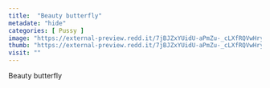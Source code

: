 ```yaml
---
title:  "Beauty butterfly"
metadate: "hide"
categories: [ Pussy ]
image: "https://external-preview.redd.it/7jBJZxYUidU-aPmZu-_cLXfRQVwHryVT3g-dsJmIQiY.jpg?auto=webp&s=186835cb6f2b276bfb028edb28e9554b6f02dab7"
thumb: "https://external-preview.redd.it/7jBJZxYUidU-aPmZu-_cLXfRQVwHryVT3g-dsJmIQiY.jpg?width=1080&crop=smart&auto=webp&s=e5a7af357b4694290f199a522bbd850dacf0794e"
visit: ""
---
```

Beauty butterfly
